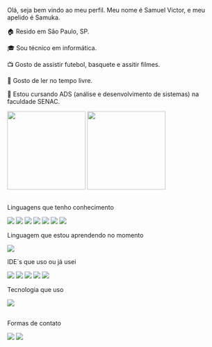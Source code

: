Olá, seja bem vindo ao meu perfil. Meu nome é Samuel Victor, e meu apelido é Samuka.

🏠 Resido em São Paulo, SP.

🎓 Sou técnico em informática.

📺 Gosto de assistir futebol, basquete e assitir filmes.

📖 Gosto de ler no tempo livre.

🎒 Estou cursando ADS (análise e desenvolvimento de sistemas) na faculdade SENAC.

<div>
            <img height="180em" src="https://github-readme-stats-ss.vercel.app/api?username=Samuel-045&show_icons=true&theme=transparent"/>
            <img height="180em" src="https://github-readme-stats-ss.vercel.app/api/top-langs/?username=Samuel-045&layout=compact&theme=transparent"/>
</div>

##

Linguagens que tenho conhecimento
<div> 
            <img src="https://img.shields.io/badge/HTML5-E34F26?style=for-the-badge&logo=html5&logoColor=white"/> 
            <img  src="https://img.shields.io/badge/CSS3-1572B6?style=for-the-badge&logo=css3&logoColor=white"/>
            <img  src="https://img.shields.io/badge/Python-14354C?style=for-the-badge&logo=python&logoColor=white"/>
            <img  src="https://img.shields.io/badge/Java-ED8B00?style=for-the-badge&logo=openjdk&logoColor=white"/>
            <img src="https://img.shields.io/badge/PHP-777BB4?style=for-the-badge&logo=php&logoColor=white"/>
            <img src="https://img.shields.io/badge/MariaDB-003545?style=for-the-badge&logo=mariadb&logoColor=white"/>
            <img src="https://img.shields.io/badge/MySQL-005C84?style=for-the-badge&logo=mysql&logoColor=white"/>
</div>
          
Linguagem que estou aprendendo no momento
<div>
            <img src="https://img.shields.io/badge/JavaScript-323330?style=for-the-badge&logo=javascript&logoColor=F7DF1E"/>
</div>
            
IDE´s que uso ou já usei
<div>
            <img src="https://img.shields.io/badge/Visual_Studio_Code-0078D4?style=for-the-badge&logo=visual%20studio%20code&logoColor=white"/>
            <img src="https://img.shields.io/badge/Atom-66595C?style=for-the-badge&logo=Atom&logoColor=white"/>
            <img src="https://img.shields.io/badge/Eclipse-2C2255?style=for-the-badge&logo=eclipse&logoColor=white">
            <img src="https://img.shields.io/badge/PyCharm-000000.svg?&style=for-the-badge&logo=PyCharm&logoColor=white"/>
            <img src="https://img.shields.io/badge/apache%20netbeans-1B6AC6?style=for-the-badge&logo=apache%20netbeans%20IDE&logoColor=white"/>
</div> 

Tecnologia que uso
<div>
            <img src="https://img.shields.io/badge/GitHub-100000?style=for-the-badge&logo=github&logoColor=white"/>
</div>

##  

Formas de contato
<div> 
<a href="https://www.linkedin.com/in/samuel-victor-7a263b210/" target="_blank"><img src="https://img.shields.io/badge/-LinkedIn-%230077B5?style=for-the-badge&logo=linkedin&logoColor=white" target="_blank"></a> 
<a href = "mailto:samuelvic856@gmail.com"><img src="https://img.shields.io/badge/-Gmail-%23333?style=for-the-badge&logo=gmail&logoColor=white" target="_blank"></a>
</div>

